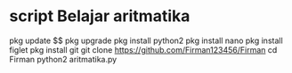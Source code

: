 # script Belajar aritmatika
pkg update $$ pkg upgrade
pkg install python2
pkg install nano
pkg install figlet
pkg install git
git clone https://github.com/Firman123456/Firman
cd Firman
python2 aritmatika.py
